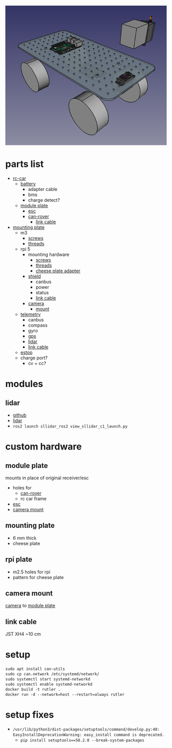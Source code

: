 ![rutler](images/rutler.png)
# parts list
* [rc-car](https://www.hobbylinna.fi/fi/product/ftx-outback-2-ranger-4x4-rtr-1:10-trail-crawler-ftx5586/FTX5586)
    * [battery](https://github.com/netl/rover-bms)
        * adapter cable
        * bms
        * charge detect?
    * [module plate](#module-plate)
        * [esc]
        * [can-rover]
            * [link cable](#link-cable)
* [mounting plate](#mounting-plate)
    * m3
        * [screws](https://www.aliexpress.com/item/1005007426850496.html)
        * [threads](https://www.aliexpress.com/item/1005003582355741.html)
    * rpi 5
        * mounting hardware
            * [screws](https://www.aliexpress.com/item/1005007426850496.html)
            * [threads](https://www.aliexpress.com/item/1005003582355741.html)
            * [cheese plate adapter](#rpi-plate)
        * [shield](https://github.com/netl/can-shield)
            * canbus
            * power
            * status
            * [link cable](#link-cable)
        * [camera](https://www.aliexpress.com/item/1005004647231020.html)
            * [mount](#camera-mount)
    * [telemetry](https://github.com/netl/can-telemetry)
        * canbus
        * compass
        * gyro
        * [gps](https://docs.px4.io/main/en/gps_compass/gps_holybro_m8n_m9n.html)
        * [lidar](#lidar)
        * [link cable](#link-cable)
    * [estop](https://www.aliexpress.com/item/32676446818.html)
    * charge port?
        * cv + cc?
# modules
## lidar
* [github](https://github.com/Slamtec/sllidar_ros2)
* [lidar](https://www.slamtec.com/en/C1)
* `ros2 launch sllidar_ros2 view_sllidar_c1_launch.py`

# custom hardware

## module plate
mounts in place of original receiver/esc
* holes for
    * [can-rover]
    * rc car frame
* [esc]
* [camera mount](#camera-mount)

## mounting plate
* 6 mm thick
* cheese plate

## rpi plate
* m2.5 holes for rpi
* pattern for cheese plate

## camera mount
[camera] to [module plate](#module-plate)

## link cable
JST XH4 ~10 cm

[can-rover]:https://github.com/netl/can-rover
[esc]:https://www.aliexpress.com/item/1005005866547271.html
[camera]:https://www.aliexpress.com/item/1005004647231020.html

# setup
```
sudo apt install can-utils
sudo cp can.network /etc/systemd/network/
sudo systemctl start systemd-networkd
sudo systemctl enable systemd-networkd
docker build -t rutler .
docker run -d --network=host --restart=always rutler
```

# setup fixes
* `/usr/lib/python3/dist-packages/setuptools/command/develop.py:40: EasyInstallDeprecationWarning: easy_install command is deprecated.`
    * `pip install setuptools==58.2.0 --break-system-packages`

